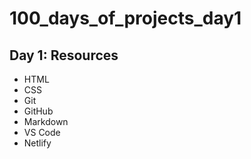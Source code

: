 # 100_days_of_projects_day1

## Day 1: Resources

- HTML
- CSS
- Git
- GitHub
- Markdown
- VS Code
- Netlify
